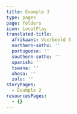 ```yaml
---
title: Example 3
type: pages
page: folders
icon: LocalPlay
translated-title:
  afrikaans: Voorbeeld 3
  northern-sotho: ''
  portuguese: ''
  southern-sotho: ''
  spanish: ''
  tswana: ''
  xhosa: ''
  zulu: ''
storyPages:
  - Example 2
resourcesPages:
  - {}
---
```


